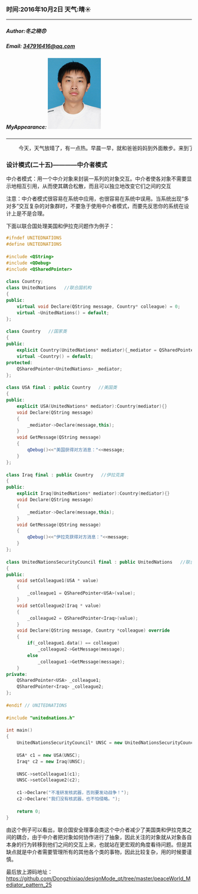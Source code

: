 ### 时间:2016年10月2日 天气:晴:sunny:
-----
#####   Author:冬之晓:angry:
#####   Email: 347916416@qq.com
#####   MyAppearance: ![MyAppearance](../MyPicture.JPG "我的头像")
----------

<pre>
    今天，天气放晴了，有一点热。早晨一早，就和爸爸妈妈到外面散步。来到了妈妈一直想去的“九州池”，其实就是在我们家附近的一个房地产开发区的别名，这边的房子普遍都是6k一平方米，妈妈现在非常喜欢看房子，因为近年来房价一直在飙升。但是我对房子不太感兴趣，哎，看来我没啥眼光，估计以后也赚不了什么钱。中午，田田姐姐和姐夫请姥姥、我和炎炎姐姐一起去吃饭。
</pre>

### 设计模式(二十五)————中介者模式

中介者模式：用一个中介对象来封装一系列的对象交互。中介者使各对象不需要显示地相互引用，从而使其耦合松散，而且可以独立地改变它们之间的交互

注意：中介者模式很容易在系统中应用，也很容易在系统中误用。当系统出现“多对多”交互复杂的对象群时，不要急于使用中介者模式，而要先反思你的系统在设计上是不是合理。

下面以联合国处理美国和伊拉克问题作为例子：

```C++
#ifndef UNITEDNATIONS
#define UNITEDNATIONS

#include <QString>
#include <QDebug>
#include <QSharedPointer>

class Country;
class UnitedNations   //联合国机构
{
public:
    virtual void Declare(QString message, Country* colleague) = 0;
    virtual ~UnitedNations() = default;
};

class Country   //国家类
{
public:
    explicit Country(UnitedNations* mediator){_mediator = QSharedPointer<UnitedNations>(mediator);}
    virtual ~Country() = default;
protected:
    QSharedPointer<UnitedNations> _mediator;
};

class USA final : public Country   //美国类
{
public:
    explicit USA(UnitedNations* mediator):Country(mediator){}
    void Declare(QString message)
    {
        _mediator->Declare(message,this);
    }
    void GetMessage(QString message)
    {
        qDebug()<<"美国获得对方消息："<<message;
    }
};

class Iraq final : public Country   //伊拉克类
{
public:
    explicit Iraq(UnitedNations* mediator):Country(mediator){}
    void Declare(QString message)
    {
        _mediator->Declare(message,this);
    }
    void GetMessage(QString message)
    {
        qDebug()<<"伊拉克获得对方消息："<<message;
    }
};

class UnitedNationsSecurityCouncil final : public UnitedNations   //联合国安全理事会类
{
public:
    void setColleague1(USA * value)
    {
        _colleague1 = QSharedPointer<USA>(value);
    }
    void setColleague2(Iraq * value)
    {
        _colleague2 = QSharedPointer<Iraq>(value);
    }
    void Declare(QString message, Country *colleague) override
    {
        if(_colleague1.data() == colleague)
            _colleague2->GetMessage(message);
        else
            _colleague1->GetMessage(message);
    }
private:
    QSharedPointer<USA> _colleague1;
    QSharedPointer<Iraq> _colleague2;
};

#endif // UNITEDNATIONS

#include "unitednations.h"

int main()
{
    UnitedNationsSecurityCouncil* UNSC = new UnitedNationsSecurityCouncil;

    USA* c1 = new USA(UNSC);
    Iraq* c2 = new Iraq(UNSC);

    UNSC->setColleague1(c1);
    UNSC->setColleague2(c2);

    c1->Declare("不准研发核武器，否则要发动战争！");
    c2->Declare("我们没有核武器，也不怕侵略。");

    return 0;
}
```

由这个例子可以看出，联合国安全理事会类这个中介者减少了美国类和伊拉克类之间的耦合，由于中介者把对象如何协作进行了抽象，因此关注的对象就从对象各自本身的行为转移到他们之间的交互上来，也就站在更宏观的角度看待问题。但是其缺点就是中介者需要管理所有的其他各个类的事物，因此比较复杂，用的时候要谨慎。

最后放上源码地址：https://github.com/Dongzhixiao/designMode_qt/tree/master/peaceWorld_Mediator_pattern_25